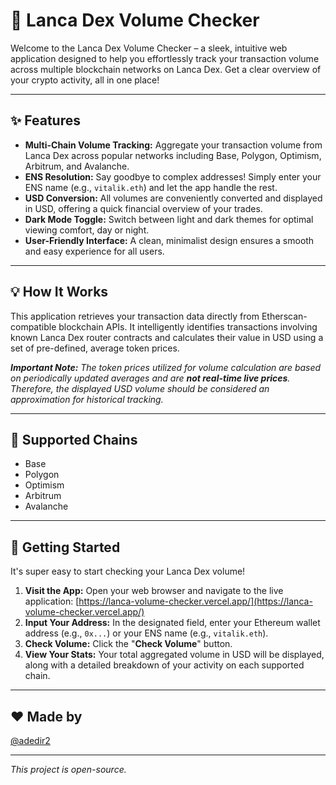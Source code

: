 # 🚀 Lanca Dex Volume Checker

Welcome to the Lanca Dex Volume Checker – a sleek, intuitive web application designed to help you effortlessly track your transaction volume across multiple blockchain networks on Lanca Dex. Get a clear overview of your crypto activity, all in one place!

---

## ✨ Features

* **Multi-Chain Volume Tracking:** Aggregate your transaction volume from Lanca Dex across popular networks including Base, Polygon, Optimism, Arbitrum, and Avalanche.
* **ENS Resolution:** Say goodbye to complex addresses! Simply enter your ENS name (e.g., `vitalik.eth`) and let the app handle the rest.
* **USD Conversion:** All volumes are conveniently converted and displayed in USD, offering a quick financial overview of your trades.
* **Dark Mode Toggle:** Switch between light and dark themes for optimal viewing comfort, day or night.
* **User-Friendly Interface:** A clean, minimalist design ensures a smooth and easy experience for all users.

---

## 💡 How It Works

This application retrieves your transaction data directly from Etherscan-compatible blockchain APIs. It intelligently identifies transactions involving known Lanca Dex router contracts and calculates their value in USD using a set of pre-defined, average token prices.

**_Important Note:_** _The token prices utilized for volume calculation are based on periodically updated averages and are **not real-time live prices**. Therefore, the displayed USD volume should be considered an approximation for historical tracking._

---

## 🔗 Supported Chains

* Base
* Polygon
* Optimism
* Arbitrum
* Avalanche

---

## 🚀 Getting Started

It's super easy to start checking your Lanca Dex volume!

1.  **Visit the App:** Open your web browser and navigate to the live application: [https://lanca-volume-checker.vercel.app/](https://lanca-volume-checker.vercel.app/)
2.  **Input Your Address:** In the designated field, enter your Ethereum wallet address (e.g., `0x...`) or your ENS name (e.g., `vitalik.eth`).
3.  **Check Volume:** Click the "**Check Volume**" button.
4.  **View Your Stats:** Your total aggregated volume in USD will be displayed, along with a detailed breakdown of your activity on each supported chain.

---

## ❤️ Made by

[@adedir2](https://x.com/adedir2)

---

_This project is open-source._
